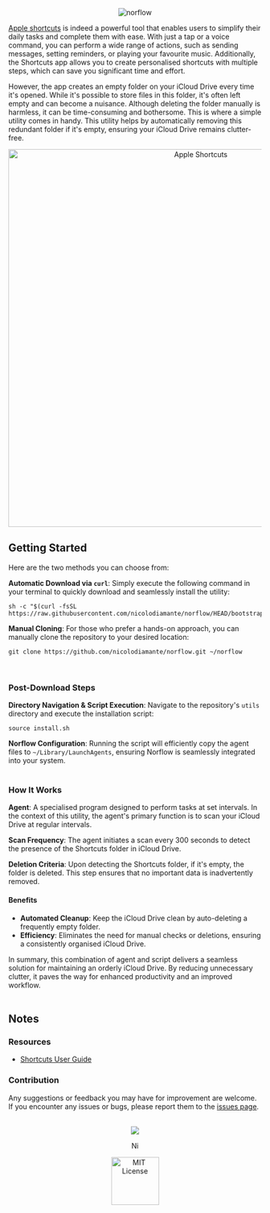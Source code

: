 <p align="center">
  <picture>
    <source media="(prefers-color-scheme: dark)" srcset="https://github.com/nicolodiamante/norflow/assets/48920263/d6bb011e-000e-4469-85ae-dd7a53c578e4" draggable="false" ondragstart="return false;" alt="norflow" title="norflow" />
    <img src="https://github.com/nicolodiamante/norflow/assets/48920263/6c2493b9-ccf0-45fe-b0b4-a645b488c0ca" draggable="false" ondragstart="return false; "alt="norflow" title="norflow" />
  </picture>
</p>

[Apple shortcuts][apple-shortcuts] is indeed a powerful tool that enables users to simplify their daily tasks and complete them with ease. With just a tap or a voice command, you can perform a wide range of actions, such as sending messages, setting reminders, or playing your favourite music. Additionally, the Shortcuts app allows you to create personalised shortcuts with multiple steps, which can save you significant time and effort.

However, the app creates an empty folder on your iCloud Drive every time it's opened. While it's possible to store files in this folder, it's often left empty and can become a nuisance. Although deleting the folder manually is harmless, it can be time-consuming and bothersome. This is where a simple utility comes in handy. This utility helps by automatically removing this redundant folder if it's empty, ensuring your iCloud Drive remains clutter-free.

<p align="center">
  <picture>
    <source media="(prefers-color-scheme: dark)" srcset="https://github.com/nicolodiamante/norflow/assets/48920263/342c2007-ad34-495d-ade4-aaa73948d41b" draggable="false" ondragstart="return false;" alt="norflow" title="norflow" />
    <img src="https://github.com/nicolodiamante/norflow/assets/48920263/651404d0-9a3b-4c69-8430-fe9cc03ef370" draggable="false" ondragstart="return false; "alt="Apple Shortcuts" title="Apple Shortcuts" width="750px" />
  </picture>
</p>

## Getting Started

Here are the two methods you can choose from:

**Automatic Download via `curl`**: Simply execute the following command in your terminal to quickly download and seamlessly install the utility:

```shell
sh -c "$(curl -fsSL https://raw.githubusercontent.com/nicolodiamante/norflow/HEAD/bootstrap.sh)"
```

**Manual Cloning**: For those who prefer a hands-on approach, you can manually clone the repository to your desired location:

```shell
git clone https://github.com/nicolodiamante/norflow.git ~/norflow
```

<br>

### Post-Download Steps

**Directory Navigation & Script Execution**: Navigate to the repository's `utils` directory and execute the installation script:

```shell
source install.sh
```

**Norflow Configuration**: Running the script will efficiently copy the agent files to `~/Library/LaunchAgents`, ensuring Norflow is seamlessly integrated into your system.
<br><br>

### How It Works

**Agent**: A specialised program designed to perform tasks at set intervals. In the context of this utility, the agent's primary function is to scan your iCloud Drive at regular intervals.

**Scan Frequency**: The agent initiates a scan every 300 seconds to detect the presence of the Shortcuts folder in iCloud Drive.

**Deletion Criteria**: Upon detecting the Shortcuts folder, if it's empty, the folder is deleted. This step ensures that no important data is inadvertently removed.

#### Benefits

- **Automated Cleanup**: Keep the iCloud Drive clean by auto-deleting a frequently empty folder.
- **Efficiency**: Eliminates the need for manual checks or deletions, ensuring a consistently organised iCloud Drive.

In summary, this combination of agent and script delivers a seamless solution for maintaining an orderly iCloud Drive. By reducing unnecessary clutter, it paves the way for enhanced productivity and an improved workflow.
<br><br>

## Notes

### Resources

- [Shortcuts User Guide][apple-guide]

### Contribution

Any suggestions or feedback you may have for improvement are welcome. If you encounter any issues or bugs, please report them to the [issues page][issues].
<br><br>

<p align="center">
  <picture>
    <img src="https://github.com/nicolodiamante/norflow/assets/48920263/f3dac045-2175-46d6-91bd-1ece65f7269e" draggable="false" ondragstart="return false;" /></>
  </picture>
</p>

<p align="center">
  <picture>
    <img src="https://github.com/nicolodiamante/norflow/assets/48920263/0047c3eb-f531-45f5-b705-fce0ed75e1de" draggable="false" ondragstart="return false;" alt="Nicol&#242; Diamante" title="Nicol&#242; Diamante" width="17px" />
  </picture>
</p>

<p align="center">
  <picture>
    <source media="(prefers-color-scheme: dark)" srcset="https://github.com/nicolodiamante/norflow/assets/48920263/26fa2f3f-9bcc-4c1e-99dc-5c5ca8e3abe7" draggable="false" ondragstart="return false;" alt="MIT License" title="MIT License" />
    <img src="https://github.com/nicolodiamante/norflow/assets/48920263/55273eec-42e5-42d0-8efb-8c4f42025f3b" draggable="false" ondragstart="return false; "alt="MIT License" title="MIT License" width="95px" />
  </picture>
</p>

<!-- Link labels: -->

[apple-shortcuts]: https://support.apple.com/en-gb/guide/shortcuts/welcome/ios
[apple-guide]: https://support.apple.com/en-gb/guide/shortcuts/apdf22b0444c/6.0/ios/16.0
[issues]: https://github.com/nicolodiamante/norflow/issues
